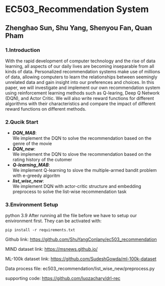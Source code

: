  # EC503_Recommendation System

 ## Zhenghao Sun, Shu Yang, Shenyou Fan, Quan Pham

 ### 1.Introduction
With the rapid development of computer technology and the rise of data learning, all aspects of our daily lives are becoming inseparable from all kinds of
data. Personalized recommendation systems make use of millions of data, allowing computers to learn the relationships between seemingly unrelated data and
gain insight into our preferences and choices. In this paper, we will investigate and implement our own recommendation system using reinforcement learning
methods such as Q-learing, Deep Q Network (DQN), and Actor Critic. We will also write reward functions for different algorithms with their characteristics
and compare the impact of different reward functions on different methods.

 ### 2.Qucik Start
 - ***DQN_MAB***:  
We implement the DQN to solve the recommendation based on the genre of the movie
 - ***DQN_new***:   
We implement the DQN to slove the recommendation based on the rating history of the cutomer
 - ***Q-learning_MAB***:  
We implement Q-learning to slove the multiple-armed bandit problem with e-greedy algoritm
 - ***list_wise_new***:  
We implement DQN with actor-critic structure and embedding preprocess to solve the list-wise recommendation task

 ### 3.Environment Setup
python 3.9
After running all the file before we have to setup our enivironment first. They can be activated with:

```
pip install -r requirements.txt
```
Github link: 
https://github.com/ShuYangConlany/ec503_recommendation

MIND dataset link:
https://msnews.github.io/

ML-100k dataset link:
https://github.com/SudeshGowda/ml-100k-dataset

Data process file: 
ec503_recommendation/list_wise_new/preprocess.py

supporting code:
https://github.com/luozachary/drl-rec
